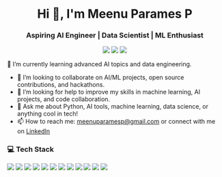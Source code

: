 
<h1 align="center">Hi 👋, I'm Meenu Parames P</h1>
<h3 align="center">Aspiring AI Engineer | Data Scientist | ML Enthusiast</h3>

<p align="center">
  <a href="mailto:meenuparamesp@gmail.com"><img src="https://img.shields.io/badge/Email-D14836?style=flat&logo=gmail&logoColor=white"/></a>
  <a href="https://www.linkedin.com/in/meenuparames"><img src="https://img.shields.io/badge/LinkedIn-blue?style=flat&logo=linkedin&logoColor=white"/></a>
  <a href="https://github.com/MEENUPARAMES"><img src="https://img.shields.io/badge/GitHub-100000?style=flat&logo=github&logoColor=white"/></a>
</p>

 🌱 I’m currently learning advanced AI topics and data engineering.
- 👯 I’m looking to collaborate on AI/ML projects, open source contributions, and hackathons.
- 🤔 I’m looking for help to improve my skills in machine learning, AI projects, and code collaboration.
- 💬 Ask me about Python, AI tools, machine learning, data science, or anything cool in tech!
- 📫 How to reach me: meenuparamesp@gmail.com or connect with me on [LinkedIn](https://www.linkedin.com/in/meenu-parames)



### 💻 Tech Stack


<p align="left">
  <img src="https://img.shields.io/badge/AI-4B0082?style=flat&logo=openai&logoColor=white"/>
  <img src="https://img.shields.io/badge/Python-3776AB?style=flat&logo=python&logoColor=white"/>
   <img src="https://img.shields.io/badge/SQL-CC2927?style=flat&logo=microsoftsqlserver&logoColor=white"/>
  <img src="https://img.shields.io/badge/MySQL-4479A1?style=flat&logo=mysql&logoColor=white"/>
  <img src="https://img.shields.io/badge/Machine%20Learning-007ACC?style=flat"/>
  <img src="https://img.shields.io/badge/TensorFlow-FF6F00?style=flat&logo=tensorflow&logoColor=white"/>
  <img src="https://img.shields.io/badge/OpenCV-5C3EE8?style=flat&logo=opencv&logoColor=white"/>
  <img src="https://img.shields.io/badge/NLP-1E90FF?style=flat&logo=spacy&logoColor=white"/>
  <img src="https://img.shields.io/badge/Computer%20Vision-FF5733?style=flat"/>
  <img src="https://img.shields.io/badge/Tableau-E97627?style=flat&logo=tableau&logoColor=white"/>
  <img src="https://img.shields.io/badge/Power%20BI-F2C811?style=flat&logo=powerbi&logoColor=black"/>
  <img src="https://img.shields.io/badge/Deep%20Learning-8E44AD?style=flat"/>
</p>

<!--
**MEENUPARAMES/MEENUPARAMES** is a ✨ _special_ ✨ repository because its `README.md` (this file) appears on your GitHub profile.


🔭 I’m currently working on:
- Deep Learning projects
- NLP and computer vision applications

🌱 I’m currently learning:
- Advanced ML, Generative AI, Deployment practices

💬 Ask me about:
- Python, Machine Learning, Data Analytics, OpenCV

📫 How to reach me:
- **📧 Email:** meenuparamesp@gmail.com  
- **📞 Phone:** +91-8304050727

🎯 Career Objective:
> To secure a challenging position as an AI Engineer where I can leverage my technical skills in AI, machine learning, and data analytics to contribute to innovative solutions and achieve professional growth.

---

### 🧠 Skills & Tools

- **Languages:** Python, SQL, MySQL  
- **Libraries/Frameworks:** TensorFlow, OpenCV  
- **Tools:** Power BI, Tableau  
- **Core Competencies:** Machine Learning, Deep Learning, NLP, Computer Vision  
- **Soft Skills:** Problem Solving, Communication, Team Collaboration

---

### 🚀 Projects

#### 🖐 Hand Gesture Recognition System
- Developed a real-time gesture recognition system using Python, OpenCV, and TensorFlow.
- Achieved **95% accuracy** with optimized training and preprocessing techniques.

#### 🛡️ Phishing Website Detection
- Built a machine learning-based system to identify and block phishing websites.
- Delivered high performance and can be integrated into browsers or security tools.

---

### 📜 Certifications
- AI and ML Nano Degree - PrepInsta  
- NLP & Deep Learning - PrepInsta  
- Computer Vision & Image Processing - NPTEL  
- Python, SQL, and Data Science - PrepInsta

---

### 📊 GitHub Stats

<p align="center">
  <img src="https://github-readme-stats.vercel.app/api?username=MEENUPARAMES&show_icons=true&theme=radical" />
  <img src="https://github-readme-stats.vercel.app/api/top-langs/?username=MEENUPARAMES&layout=compact&theme=radical" />
</p>

Here are some ideas to get you started:

- 🔭 I’m currently working on ...
- 🌱 I’m currently learning ...
- 👯 I’m looking to collaborate on ...
- 🤔 I’m looking for help with ...
- 💬 Ask me about ...
- 📫 How to reach me: ...
- 😄 Pronouns: ...
- ⚡ Fun fact: ...
-->

